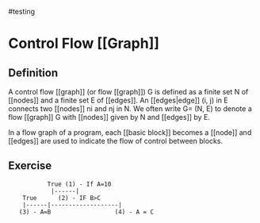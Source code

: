 
#testing 

# Control Flow [[Graph]]

## Definition

A control flow [[graph]] (or flow [[graph]]) G is defined as a finite set N of [[nodes]] and a finite set E of [[edges]]. An [[edges|edge]] (i, j) in E connects two [[nodes]] ni and nj in N. We often write G= (N, E) to denote a flow [[graph]] G with [[nodes]] given by N and [[edges]] by E.

In a flow graph of a program, each [[basic block]] becomes a [[node]] and [[edges]] are used to indicate the flow of control between blocks.


## Exercise

			   True	(1) - If A=10
			    |------|
		True	  (2) - IF B>C    
		|------|-------------------|
	   (3) - A=B                  (4) - A = C
